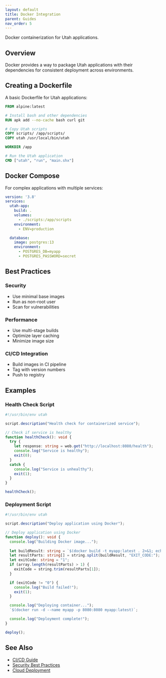 ```yaml
---
layout: default
title: Docker Integration
parent: Guides
nav_order: 5
---
```


Docker containerization for Utah applications.

## Overview

Docker provides a way to package Utah applications with their dependencies for consistent deployment across environments.

## Creating a Dockerfile

A basic Dockerfile for Utah applications:

```dockerfile
FROM alpine:latest

# Install bash and other dependencies
RUN apk add --no-cache bash curl git

# Copy Utah scripts
COPY scripts/ /app/scripts/
COPY utah /usr/local/bin/utah

WORKDIR /app

# Run the Utah application
CMD ["utah", "run", "main.shx"]
```

## Docker Compose

For complex applications with multiple services:

```yaml
version: '3.8'
services:
  utah-app:
    build: .
    volumes:
      - ./scripts:/app/scripts
    environment:
      - ENV=production

  database:
    image: postgres:13
    environment:
      - POSTGRES_DB=myapp
      - POSTGRES_PASSWORD=secret
```

## Best Practices

### Security

- Use minimal base images
- Run as non-root user
- Scan for vulnerabilities

### Performance

- Use multi-stage builds
- Optimize layer caching
- Minimize image size

### CI/CD Integration

- Build images in CI pipeline
- Tag with version numbers
- Push to registry

## Examples

### Health Check Script

```typescript
#!/usr/bin/env utah

script.description("Health check for containerized service");

// Check if service is healthy
function healthCheck(): void {
  try {
    let response: string = web.get("http://localhost:8080/health");
    console.log("Service is healthy");
    exit(0);
  }
  catch {
    console.log("Service is unhealthy");
    exit(1);
  }
}

healthCheck();
```

### Deployment Script

```typescript
#!/usr/bin/env utah

script.description("Deploy application using Docker");

// Deploy application using Docker
function deploy(): void {
  console.log("Building Docker image...");
  
  let buildResult: string = `$(docker build -t myapp:latest . 2>&1; echo "EXIT_CODE:$?")`;
  let resultParts: string[] = string.split(buildResult, "EXIT_CODE:");
  let exitCode: string = "1";
  if (array.length(resultParts) > 1) {
    exitCode = string.trim(resultParts[1]);
  }

  if (exitCode != "0") {
    console.log("Build failed!");
    exit(1);
  }

  console.log("Deploying container...");
  `$(docker run -d --name myapp -p 8080:8080 myapp:latest)`;

  console.log("Deployment complete!");
}

deploy();
```

## See Also

- [CI/CD Guide](cicd.md)
- [Security Best Practices](security.md)
- [Cloud Deployment](cloud.md)
